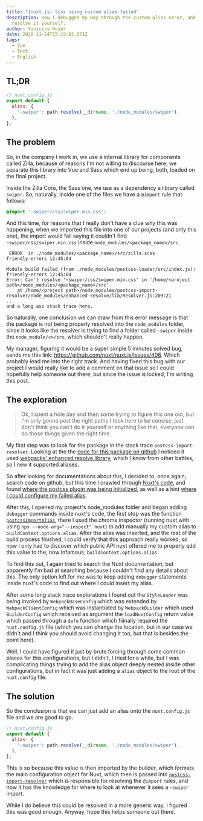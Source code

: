 ```yaml
---
title: "[nuxt.js] Scss using custom alias failed"
description: How I debugged my way through the custom alias error, and how to
  resolve it yourself.
author: Vinícius Hoyer
date: 2020-11-24T15:19:02.071Z
tags:
  - Vue
  - Tech
  - English
---
```

## TL;DR

```js
// nuxt.config.js
export default {
  alias: {
    '~swiper': path.resolve(__dirname, './node_modules/swiper'),
  },
};
```

## The problem

So, in the company I work in, we use a internal library for components called Zilla, because of reasons I'm not willing to discourse here, we separate this library into Vue and Sass which end up being, both, loaded on the final project.

Inside the Zilla Core, the Sass one, we use as a dependency a library called `swiper`. So, naturally, inside one of the files we have a `@import` rule that follows:

```scss
@import '~swiper/css/swiper.min.css';
```

And this time, for reasons that I really don't have a clue why this was happening, when we imported this file into one of our projects (and only this one), the import would fail saying it couldn't find `~swiper/css/swiper.min.css` inside `node_modules/<package_name>/src`.

```
 ERROR  in ./node_modules/<package_name>/src/zilla.scss                                                                          friendly-errors 12:45:04

Module build failed (from ./node_modules/postcss-loader/src/index.js):                                                              friendly-errors 12:45:04
Error: Can't resolve '~swiper/css/swiper.min.css' in '/home/<project path>/node_modules/<package_name>/src'
    at /home/<project path>/node_modules/postcss-import-resolver/node_modules/enhanced-resolve/lib/Resolver.js:209:21
...
and a long ass stack trace here.
```

So naturally, one conclusion we can draw from this error message is that the package is not being properly resolved into the `node_modules` folder, since it looks like the resolver is trying to find a folder called `~swiper` inside the `node_module/<>/src`, which shouldn't really happen.

My manager, figuring it would be a super simple 5 minutes solved bug, sends me this link: https://github.com/nuxt/nuxt.js/issues/406. Which probably lead me into the right track. And having fixed this bug with our project I would really like to add a comment on that issue so I could hopefully help someone out there, but since the issue is locked, I'm writing this post.

## The exploration

> Ok, I spent a hole day and then some trying to figure this one out, but I'm only gonna post the right paths I took here to be concise, just don't think you can't do it yourself or anything like that, everyone can do those things given the right time.

My first step was to look for the package in the stack trace `postcss-import-resolver`. Looking at the the [code for this package on github](https://github.com/nuxt-contrib/postcss-import-resolver) I noticed it used [webpacks' enhanced resolve library](https://github.com/webpack/enhanced-resolve), which I know from other battles, so I new it supported aliases.

So after looking for documentations about this, I decided to, once again, search code on github, but this time I crawled through [Nuxt's code](https://github.com/nuxt/nuxt.js/tree/dev), and found [where the postcss plugin was being initialized](https://github.com/nuxt/nuxt.js/blob/e934da3c36c5fcfe1f6061fd65eefa8af9ea1db1/packages/webpack/src/utils/postcss.js#L70), as well as a hint [where I could configure my failed alias](https://github.com/nuxt/nuxt.js/blob/e934da3c36c5fcfe1f6061fd65eefa8af9ea1db1/packages/webpack/src/utils/postcss.js#L49).

After this, I opened my project's node_modules folder and began adding `debugger` commands inside nuxt's code, the first stop was the function [`postcssImportAlias`](https://github.com/nuxt/nuxt.js/blob/e934da3c36c5fcfe1f6061fd65eefa8af9ea1db1/packages/webpack/src/utils/postcss.js#L48), there I used the chrome inspector (running nuxt with using `npx --node-arg="--inspect" nuxt`) to add manually my custom alias to `buildContext.options.alias`. After the alias was inserted, and the rest of the build process finished, I could verify that this approach really worked, so now I only had to discover which public API nuxt offered me to properly add this value to the, now infamous, `buildContext.options.alias`.

To find this out, I again tried to search the Nuxt documentation, but apparently I'm bad at searching because I couldn't find any details about this. The only option left for me was to keep adding `debugger` statements inside nuxt's code to find out where I could insert my alias.

After some long stack trace explorations I found out the `StyleLoader` was being invoked by `WebpackBaseConfig` which was extended by `WebpackClientConfig` which was instantiated by `WebpackBuilder` which used `BuilderConfig` which received as argument the `loadNuxtConfig` return value which passed through a `defu` function which fiiinally required the `nuxt.config.js` file (which you can change the location, but in our case we didn't and I think you should avoid changing it too, but that is besides the point here).

Well, I could have figured it just by brute forcing through some common places for this configurations, but I didn't, I tried for a while, but I was complicating things trying to add the alias object deeply nested inside other configurations, but in fact it was just adding a `alias` object to the root of the `nuxt.config` file.

## The solution

So the conclusion is that we can just add an alias onto the `nuxt.config.js` file and we are good to go.

```js
// nuxt.config.js
export default {
  alias: {
    '~swiper': path.resolve(__dirname, './node_modules/swiper'),
  },
};
```

This is so because this value is then imported by the builder, which formats the main configuration object for Nuxt, which then is passed into [`postcss-import-resolver`](https://github.com/nuxt/nuxt.js/blob/e934da3c36c5fcfe1f6061fd65eefa8af9ea1db1/packages/webpack/src/utils/postcss.js#L49) which is responsible for resolving the `@import` rules, and now it has the knowledge for where to look at whenever it sees a `~swiper` import.

While I do believe this could be resolved in a more generic way, I figured this was good enough. Anyway, hope this helps someone out there.